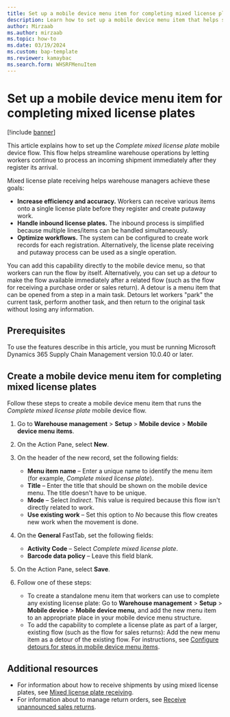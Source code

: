 ```yaml
---
title: Set up a mobile device menu item for completing mixed license plates
description: Learn how to set up a mobile device menu item that helps streamline warehouse operations by letting workers continue to process an incoming shipment.
author: Mirzaab
ms.author: mirzaab
ms.topic: how-to
ms.date: 03/19/2024
ms.custom: bap-template
ms.reviewer: kamaybac
ms.search.form: WHSRFMenuItem
---
```


# Set up a mobile device menu item for completing mixed license plates

[!include [banner](../includes/banner.md)]

This article explains how to set up the *Complete mixed license plate* mobile device flow. This flow helps streamline warehouse operations by letting workers continue to process an incoming shipment immediately after they register its arrival.

Mixed license plate receiving helps warehouse managers achieve these goals:

- **Increase efficiency and accuracy.** Workers can receive various items onto a single license plate before they register and create putaway work.
- **Handle inbound license plates.** The inbound process is simplified because multiple lines/items can be handled simultaneously.
- **Optimize workflows.** The system can be configured to create work records for each registration. Alternatively, the license plate receiving and putaway process can be used as a single operation.

You can add this capability directly to the mobile device menu, so that workers can run the flow by itself. Alternatively, you can set up a *detour* to make the flow available immediately after a related flow (such as the flow for receiving a purchase order or sales return). A detour is a menu item that can be opened from a step in a main task. Detours let workers "park" the current task, perform another task, and then return to the original task without losing any information.

## Prerequisites

To use the features describe in this article, you must be running Microsoft Dynamics 365 Supply Chain Management version 10.0.40 or later.

## Create a mobile device menu item for completing mixed license plates

Follow these steps to create a mobile device menu item that runs the *Complete mixed license plate* mobile device flow.

1. Go to **Warehouse management** \> **Setup** \> **Mobile device** \> **Mobile device menu items**.
1. On the Action Pane, select **New**.
1. On the header of the new record, set the following fields:

    - **Menu item name** – Enter a unique name to identify the menu item (for example, *Complete mixed license plate*).
    - **Title** – Enter the title that should be shown on the mobile device menu. The title doesn't have to be unique.
    - **Mode** – Select *Indirect*. This value is required because this flow isn't directly related to work.
    - **Use existing work** – Set this option to *No* because this flow creates new work when the movement is done.

1. On the **General** FastTab, set the following fields:

    - **Activity Code** – Select *Complete mixed license plate*.
    - **Barcode data policy** – Leave this field blank.

1. On the Action Pane, select **Save**.
1. Follow one of these steps:

    - To create a standalone menu item that workers can use to complete any existing license plate: Go to **Warehouse management** \> **Setup** \> **Mobile device** \> **Mobile device menu**, and add the new menu item to an appropriate place in your mobile device menu structure.
    - To add the capability to complete a license plate as part of a larger, existing flow (such as the flow for sales returns): Add the new menu item as a detour of the existing flow. For instructions, see [Configure detours for steps in mobile device menu items](warehouse-app-detours.md#enable-detours-in-your-system).

## Additional resources

- For information about how to receive shipments by using mixed license plates, see [Mixed license plate receiving](mixed-license-plate-receiving.md).
- For information about to manage return orders, see [Receive unannounced sales returns](sales-returns-unannounced.md).
